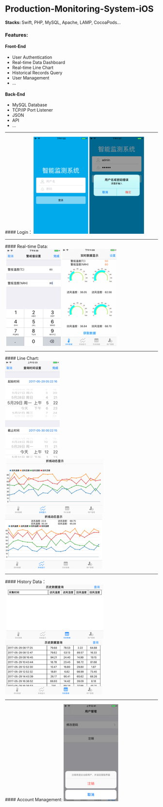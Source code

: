# Production-Monitoring-System-iOS
<strong>Stacks: </strong>Swift, PHP, MySQL, Apache, LAMP, CocoaPods...
### Features:
#### Front-End
- User Authentication
- Real-time Data Dashboard
- Real-time Line Chart
- Historical Records Query
- User Management
- ...
#### Back-End
- MySQL Database
- TCP/IP Port Listener
- JSON 
- API 
- ...

 <hr>
 #### Login：
 <img style="display:inline" src="https://github.com/zhulinn/production-monitoring-system-iOS/raw/master/demo/login.png" width = "180" height = "320"> <img style="display:inline" src="https://github.com/zhulinn/production-monitoring-system-iOS/raw/master/demo/wrong.png" width = "180" height = "320"> 
 <hr>
 #### Real-time Data: <br>
   <img style="display:inline" src="https://github.com/zhulinn/production-monitoring-system-iOS/raw/master/demo/setting.png" width = "180" height = "320"> 
   <img style="display:inline" src="https://github.com/zhulinn/production-monitoring-system-iOS/raw/master/demo/dashboard.gif" width = "180" height = "320"> 
    <hr>
   #### Line Chart: <br>
  <img src="https://github.com/zhulinn/production-monitoring-system-iOS/raw/master/demo/datepicker.png" width = "180" height = "320"><br>   
  <img style="display:inline" src="https://github.com/zhulinn/production-monitoring-system-iOS/raw/master/demo/llnechart.gif" width = "320" height = "180"> 
  <img style="display:inline" src="https://github.com/zhulinn/production-monitoring-system-iOS/raw/master/demo/chartdetail.png" width = "320" height = "180">
   <hr>
  #### History Data：<br>
  <img  style="display:inline" src="https://github.com/zhulinn/production-monitoring-system-iOS/raw/master/demo/table.png" width = "320" height = "180"> 
  <img  style="display:inline" src="https://github.com/zhulinn/production-monitoring-system-iOS/raw/master/demo/history.png" width = "320" height = "180"> 
   <hr>
 #### Account Management:
  <img src="https://github.com/zhulinn/production-monitoring-system-iOS/raw/master/demo/manage.png"   width = "180" height = "320">

